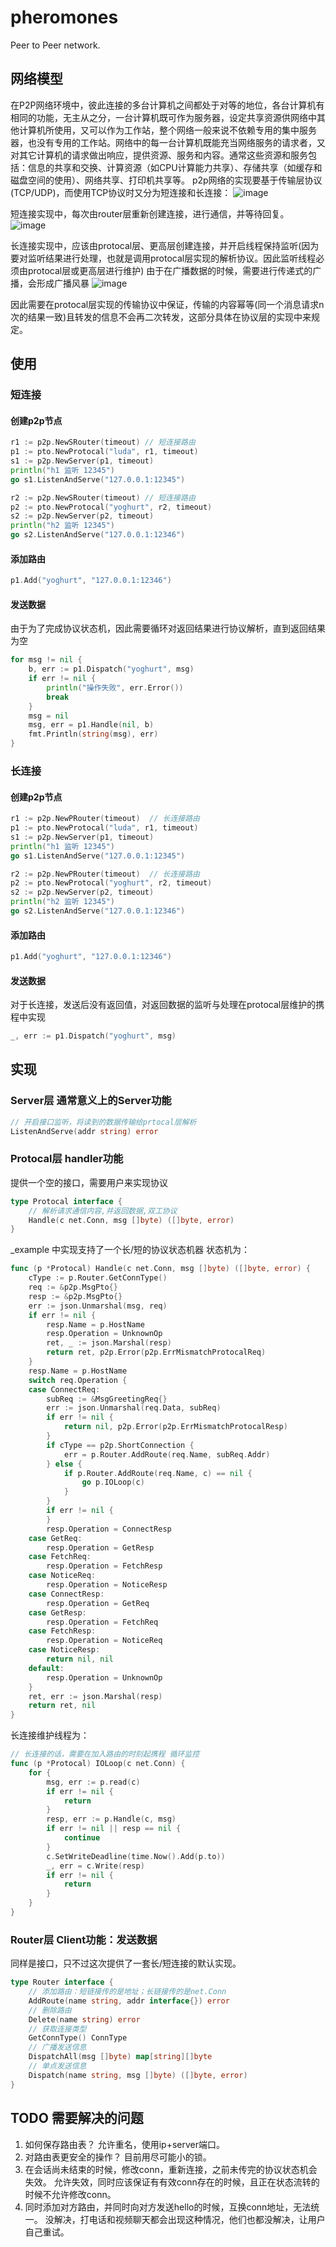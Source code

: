 # pheromones
Peer to Peer network.

## 网络模型
  在P2P网络环境中，彼此连接的多台计算机之间都处于对等的地位，各台计算机有相同的功能，无主从之分，一台计算机既可作为服务器，设定共享资源供网络中其他计算机所使用，又可以作为工作站，整个网络一般来说不依赖专用的集中服务器，也没有专用的工作站。网络中的每一台计算机既能充当网络服务的请求者，又对其它计算机的请求做出响应，提供资源、服务和内容。通常这些资源和服务包括：信息的共享和交换、计算资源（如CPU计算能力共享）、存储共享（如缓存和磁盘空间的使用）、网络共享、打印机共享等。
  p2p网络的实现要基于传输层协议(TCP/UDP)，而使用TCP协议时又分为短连接和长连接：
![image](https://github.com/GaWaine1223/pheromones/raw/master/readme_image/short.png)
  
  短连接实现中，每次由router层重新创建连接，进行通信，并等待回复。
![image](https://github.com/GaWaine1223/pheromones/raw/master/readme_image/perminent.png)
  
  长连接实现中，应该由protocal层、更高层创建连接，并开启线程保持监听(因为要对监听结果进行处理，也就是调用protocal层实现的解析协议。因此监听线程必须由protocal层或更高层进行维护)
  由于在广播数据的时候，需要进行传递式的广播，会形成广播风暴
![image](https://github.com/GaWaine1223/pheromones/raw/master/readme_image/broadcast.png)
  
  因此需要在protocal层实现的传输协议中保证，传输的内容幂等(同一个消息请求n次的结果一致)且转发的信息不会再二次转发，这部分具体在协议层的实现中来规定。

## 使用
### 短连接
#### 创建p2p节点

``` go
r1 := p2p.NewSRouter(timeout) // 短连接路由
p1 := pto.NewProtocal("luda", r1, timeout)
s1 := p2p.NewServer(p1, timeout)
println("h1 监听 12345")
go s1.ListenAndServe("127.0.0.1:12345")

r2 := p2p.NewSRouter(timeout) // 短连接路由
p2 := pto.NewProtocal("yoghurt", r2, timeout)
s2 := p2p.NewServer(p2, timeout)
println("h2 监听 12345")
go s2.ListenAndServe("127.0.0.1:12346")
```
#### 添加路由

``` go
p1.Add("yoghurt", "127.0.0.1:12346")
```

#### 发送数据
由于为了完成协议状态机，因此需要循环对返回结果进行协议解析，直到返回结果为空

``` go
for msg != nil {
    b, err := p1.Dispatch("yoghurt", msg)
    if err != nil {
        println("操作失败", err.Error())
        break
    }
    msg = nil
    msg, err = p1.Handle(nil, b)
    fmt.Println(string(msg), err)
}
```

### 长连接

#### 创建p2p节点

``` go
r1 := p2p.NewPRouter(timeout)  // 长连接路由
p1 := pto.NewProtocal("luda", r1, timeout)
s1 := p2p.NewServer(p1, timeout)
println("h1 监听 12345")
go s1.ListenAndServe("127.0.0.1:12345")

r2 := p2p.NewPRouter(timeout)  // 长连接路由
p2 := pto.NewProtocal("yoghurt", r2, timeout)
s2 := p2p.NewServer(p2, timeout)
println("h2 监听 12345")
go s2.ListenAndServe("127.0.0.1:12346")
```
#### 添加路由

``` go
p1.Add("yoghurt", "127.0.0.1:12346")
```

#### 发送数据
对于长连接，发送后没有返回值，对返回数据的监听与处理在protocal层维护的携程中实现

``` go
_, err := p1.Dispatch("yoghurt", msg)
```


## 实现
### Server层 通常意义上的Server功能
``` go
// 开启接口监听，将读到的数据传输给prtocal层解析
ListenAndServe(addr string) error
```

### Protocal层 handler功能
提供一个空的接口，需要用户来实现协议
``` go
type Protocal interface {
    // 解析请求通信内容,并返回数据,双工协议
    Handle(c net.Conn, msg []byte) ([]byte, error)
}
```
_example 中实现支持了一个长/短的协议状态机器
状态机为：
``` go
func (p *Protocal) Handle(c net.Conn, msg []byte) ([]byte, error) {
    cType := p.Router.GetConnType()
    req := &p2p.MsgPto{}
    resp := &p2p.MsgPto{}
    err := json.Unmarshal(msg, req)
    if err != nil {
        resp.Name = p.HostName
        resp.Operation = UnknownOp
        ret, _ := json.Marshal(resp)
        return ret, p2p.Error(p2p.ErrMismatchProtocalReq)
    }
    resp.Name = p.HostName
    switch req.Operation {
    case ConnectReq:
        subReq := &MsgGreetingReq{}
        err := json.Unmarshal(req.Data, subReq)
        if err != nil {
            return nil, p2p.Error(p2p.ErrMismatchProtocalResp)
        }
        if cType == p2p.ShortConnection {
            err = p.Router.AddRoute(req.Name, subReq.Addr)
        } else {
            if p.Router.AddRoute(req.Name, c) == nil {
                go p.IOLoop(c)
            }
        }
        if err != nil {
        }
        resp.Operation = ConnectResp
    case GetReq:
        resp.Operation = GetResp
    case FetchReq:
        resp.Operation = FetchResp
    case NoticeReq:
        resp.Operation = NoticeResp
    case ConnectResp:
        resp.Operation = GetReq
    case GetResp:
        resp.Operation = FetchReq
    case FetchResp:
        resp.Operation = NoticeReq
    case NoticeResp:
        return nil, nil
    default:
        resp.Operation = UnknownOp
    }
    ret, err := json.Marshal(resp)
    return ret, nil
}
```
长连接维护线程为：
``` go
// 长连接的话，需要在加入路由的时刻起携程 循环监控
func (p *Protocal) IOLoop(c net.Conn) {
    for {
        msg, err := p.read(c)
        if err != nil {
            return
        }
        resp, err := p.Handle(c, msg)
        if err != nil || resp == nil {
            continue
	    }
        c.SetWriteDeadline(time.Now().Add(p.to))
        _, err = c.Write(resp)
        if err != nil {
            return
        }
    }
}
```

### Router层 Client功能：发送数据
同样是接口，只不过这次提供了一套长/短连接的默认实现。
``` go
type Router interface {
    // 添加路由：短链接传的是地址；长链接传的是net.Conn
    AddRoute(name string, addr interface{}) error
    // 删除路由
    Delete(name string) error
    // 获取连接类型
    GetConnType() ConnType
    // 广播发送信息
    DispatchAll(msg []byte) map[string][]byte
    // 单点发送信息
    Dispatch(name string, msg []byte) ([]byte, error)
}
```

## TODO 需要解决的问题
1. 如何保存路由表？
允许重名，使用ip+server端口。
2. 对路由表更安全的操作？
目前用尽可能小的锁。
3. 在会话尚未结束的时候，修改conn，重新连接，之前未传完的协议状态机会失效。
允许失效，同时应该保证有有效conn存在的时候，且正在状态流转的时候不允许修改conn。
4. 同时添加对方路由，并同时向对方发送hello的时候，互换conn地址，无法统一。
没解决，打电话和视频聊天都会出现这种情况，他们也都没解决，让用户自己重试。